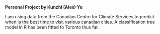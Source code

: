 **Personal Project by Kunzhi (Alex) Yu**

I am using data from the Canadian Centre for Climate Services to predict when is the best time to visit various canadian cities. A classification tree model in R has been fitted to Toronto thus far.

